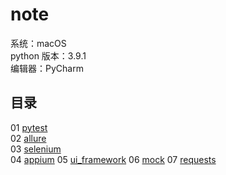 # note

系统：macOS  
python 版本：3.9.1  
编辑器：PyCharm  

## 目录

01 [pytest](https://github.com/dupengpro/python_test_dev/tree/master/this_is_pytest)  
02 [allure](https://github.com/dupengpro/python_test_dev/tree/master/this_is_allure)    
03 [selenium](https://github.com/dupengpro/python_test_dev/tree/master/this_is_selenium)  
04 [appium](https://github.com/dupengpro/python_test_dev/tree/master/this_is_appium)
05 [ui_framework](https://github.com/dupengpro/python_test_dev/tree/master/this_is_ui_framework)
06 [mock](https://github.com/dupengpro/python_test_dev/tree/master/this_is_mock)
07 [requests](https://github.com/dupengpro/python_test_dev/tree/master/this_is_requests)




